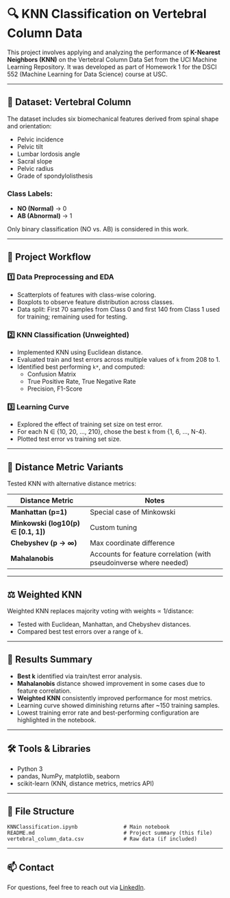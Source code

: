 # 🔍 KNN Classification on Vertebral Column Data

This project involves applying and analyzing the performance of **K-Nearest Neighbors (KNN)** on the Vertebral Column Data Set from the UCI Machine Learning Repository. It was developed as part of Homework 1 for the DSCI 552 (Machine Learning for Data Science) course at USC.

---

## 📁 Dataset: Vertebral Column

The dataset includes six biomechanical features derived from spinal shape and orientation:

- Pelvic incidence
- Pelvic tilt
- Lumbar lordosis angle
- Sacral slope
- Pelvic radius
- Grade of spondylolisthesis

### Class Labels:
- **NO (Normal)** → 0
- **AB (Abnormal)** → 1

Only binary classification (NO vs. AB) is considered in this work.

---

## 🧪 Project Workflow

### 1️⃣ Data Preprocessing and EDA
- Scatterplots of features with class-wise coloring.
- Boxplots to observe feature distribution across classes.
- Data split: First 70 samples from Class 0 and first 140 from Class 1 used for training; remaining used for testing.

### 2️⃣ KNN Classification (Unweighted)
- Implemented KNN using Euclidean distance.
- Evaluated train and test errors across multiple values of `k` from 208 to 1.
- Identified best performing `k*`, and computed:
  - Confusion Matrix
  - True Positive Rate, True Negative Rate
  - Precision, F1-Score

### 3️⃣ Learning Curve
- Explored the effect of training set size on test error.
- For each N ∈ {10, 20, ..., 210}, chose the best `k` from {1, 6, ..., N-4}.
- Plotted test error vs training set size.

---

## 🔁 Distance Metric Variants

Tested KNN with alternative distance metrics:

| Distance Metric      | Notes |
|----------------------|-------|
| **Manhattan (p=1)** | Special case of Minkowski |
| **Minkowski (log10(p) ∈ [0.1, 1])** | Custom tuning |
| **Chebyshev (p → ∞)** | Max coordinate difference |
| **Mahalanobis** | Accounts for feature correlation (with pseudoinverse where needed) |

---

## ⚖️ Weighted KNN

Weighted KNN replaces majority voting with weights ∝ 1/distance:

- Tested with Euclidean, Manhattan, and Chebyshev distances.
- Compared best test errors over a range of `k`.

---

## 🧠 Results Summary

- **Best k** identified via train/test error analysis.
- **Mahalanobis** distance showed improvement in some cases due to feature correlation.
- **Weighted KNN** consistently improved performance for most metrics.
- Learning curve showed diminishing returns after ~150 training samples.
- Lowest training error rate and best-performing configuration are highlighted in the notebook.

---

## 🛠️ Tools & Libraries

- Python 3
- pandas, NumPy, matplotlib, seaborn
- scikit-learn (KNN, distance metrics, metrics API)

---

## 📂 File Structure

```
KNNClassification.ipynb               # Main notebook
README.md                             # Project summary (this file)
vertebral_column_data.csv             # Raw data (if included)
```

---

## 📫 Contact

For questions, feel free to reach out via [LinkedIn](https://www.linkedin.com/in/navya-bhat).
